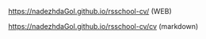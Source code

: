 https://nadezhdaGol.github.io/rsschool-cv/ (WEB)

https://nadezhdaGol.github.io/rsschool-cv/cv (markdown)
